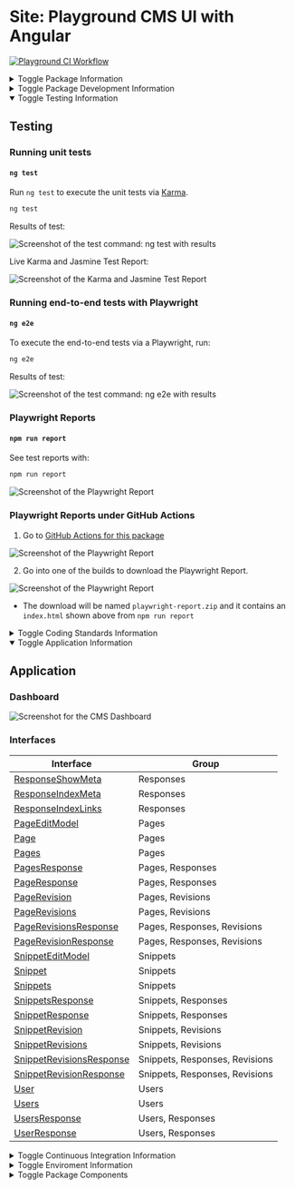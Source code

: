# Site: Playground CMS UI with Angular

[![Playground CI Workflow](https://github.com/gammamatrix/site-playground-cms-angular/actions/workflows/ci.yml/badge.svg?branch=develop)](.github/workflows/ci.yml)


<section>

<details>
<summary>Toggle Package Information</summary>

## Package Information


### Library Versions

This project was generated with [Angular CLI](https://github.com/angular/angular-cli) version 16.2.0 and Node v20.

```sh
nvm list
```

```
       v16.20.2
       v20.11.1
->     v20.15.1
```

This package was created, with the following command, to lock in v16 of Angular:

```sh
npx -p @angular/cli@16.2.0 ng new site-playground-cms-angular
```

</details>

</section>


<section>

<details>
<summary>Toggle Package Development Information</summary>

## Development

### `ng serve`

Run `ng serve` for a dev server. Navigate to `http://localhost:4200/`. The application will automatically reload if you change any of the source files.

```sh
ng serve
```

### `ng build`

Run `ng build` to build the project. The build artifacts will be stored in the `dist/` directory.

```sh
ng build
```

### `npm run watch`

Also supported:

```sh
npm run watch
```


</details>

</section>


<section>

<details open>
<summary>Toggle Testing Information</summary>

## Testing

### Running unit tests

#### `ng test`

Run `ng test` to execute the unit tests via [Karma](https://karma-runner.github.io).

```sh
ng test
```
Results of test:

<img src="resources/docs/site-playground-cms-angular-ng-test.png" alt="Screenshot of the test command: ng test with results">

Live Karma and Jasmine Test Report:

<img src="resources/docs/site-playground-cms-angular-ng-test-karma.png" alt="Screenshot of the Karma and Jasmine Test Report">

### Running end-to-end tests with Playwright

#### `ng e2e`

To execute the end-to-end tests via a Playwright, run:

```sh
ng e2e
```

Results of test:

<img src="resources/docs/site-playground-cms-angular-ng-e2e.png" alt="Screenshot of the test command: ng e2e with results">

### Playwright Reports

#### `npm run report`

See test reports with:

```sh
npm run report
```

<img src="resources/docs/site-playground-cms-angular-ng-e2e-report.png" alt="Screenshot of the Playwright Report">

### Playwright Reports under GitHub Actions

1. Go to [GitHub Actions for this package](https://github.com/gammamatrix/site-playground-cms-angular/actions)

<img src="resources/docs/site-playground-cms-angular-ci-actions.png" alt="Screenshot of the Playwright Report">

2. Go into one of the builds to download the Playwright Report.

<img src="resources/docs/site-playground-cms-angular-ci-playwright-report.png" alt="Screenshot of the Playwright Report">

- The download will be named `playwright-report.zip` and it contains an `index.html` shown above from `npm run report`

</details>

</section>

<section>

<details>
<summary>Toggle Coding Standards Information</summary>

## Coding Standards

Development is done using [VS Code](https://code.visualstudio.com/).

In order to set up [Prettier](https://prettier.io/) and [Linting with angular-eslint](https://github.com/angular-eslint/angular-eslint), these commands were ran before adding components.

Aliases have also been added to scripts section under [package.json](package.json)

```sh
npm install prettier --save-dev
```

```sh
npx prettier --write .
```

```sh
ng add @angular-eslint/schematics
```

```sh
npm install prettier-eslint eslint-config-prettier eslint-plugin-prettier --save-dev
```


## Linting and Formatting

See coding issues:

```sh
ng lint
```

Fix recommended coding issues

```sh
npm run lint:fix
```

Formatting code with prettier

```sh
npm run prettier
```

</details>

</section>

<section>

<details open>
<summary>Toggle Application Information</summary>

## Application

### Dashboard

<img src="resources/docs/site-playground-cms-angular-dashboard.png" alt="Screenshot for the CMS Dashboard">


### Interfaces

| Interface | Group |
|---------|---------|
| [ResponseShowMeta](src/app/types.ts#L1) | Responses |
| [ResponseIndexMeta](src/app/types.ts#L9) | Responses |
| [ResponseIndexLinks](src/app/types.ts#L16) | Responses |
| [PageEditModel](src/app/types.ts#L23) | Pages |
| [Page](src/app/types.ts#L99) | Pages |
| [Pages](src/app/types.ts#L199) | Pages |
| [PagesResponse](src/app/types.ts#L201) | Pages, Responses |
| [PageResponse](src/app/types.ts#L207) | Pages, Responses |
| [PageRevision](src/app/types.ts#L213) | Pages, Revisions |
| [PageRevisions](src/app/types.ts#L315) | Pages, Revisions |
| [PageRevisionsResponse](src/app/types.ts#L317) | Pages, Responses, Revisions |
| [PageRevisionResponse](src/app/types.ts#L323) | Pages, Responses, Revisions |
| [SnippetEditModel](src/app/types.ts#L328) | Snippets |
| [Snippet](src/app/types.ts#L422) | Snippets |
| [Snippets](src/app/types.ts#L517) | Snippets |
| [SnippetsResponse](src/app/types.ts#L519) | Snippets, Responses |
| [SnippetResponse](src/app/types.ts#L525) | Snippets, Responses |
| [SnippetRevision](src/app/types.ts#L530) | Snippets, Revisions |
| [SnippetRevisions](src/app/types.ts#L626) | Snippets, Revisions |
| [SnippetRevisionsResponse](src/app/types.ts#L628) | Snippets, Responses, Revisions |
| [SnippetRevisionResponse](src/app/types.ts#L634) | Snippets, Responses, Revisions |
| [User](src/app/types.ts#L639) | Users |
| [Users](src/app/types.ts#L649) | Users |
| [UsersResponse](src/app/types.ts#L651) | Users, Responses |
| [UserResponse](src/app/types.ts#L657) | Users, Responses |


</details>

</section>

<section>

<details>
<summary>Toggle Continuous Integration Information</summary>

## Continuous Integration

### Slack Integration

The [GitHub CI Workflow: ci.yml](.github/workflows/ci.yml) sends the status and results of the build to Slack:

<img src="resources/docs/site-playground-cms-angular-ci-slack-integration.png" alt="Screenshot of the Slack report for the GitHub CI Workflow">

</details>

</section>

<section>

<details>
<summary>Toggle Enviroment Information</summary>

## Enviroments

### Production

```sh
ng build
```

**NOTE:** Production requires an environment variable `API_CMS_URL` to be defined to access the CMS API.

### Demo

```sh
ng build --configuration=demo
```

### Development

```sh
ng build --configuration=development
```

See: [src/environments/environment.development.ts](src/environments/environment.development.ts)

```ts
export const environment = {
  production: false,
  apiUrl: 'http://site-playground-integration/mock/api',
};
```

</details>

</section>

<details>
<summary>Toggle Package Components</summary>

## Package Components

This package utilizes [@angular/material](https://material.angular.io/)

**NOTE:** These commands were used to build out

### Generating components

```sh
ng generate environments
```

```sh
ng generate @angular/material:navigation components/navigation
```

```sh
ng generate component components/footer
```

```sh
ng generate @angular/material:dashboard components/dashboard
```

```sh
ng generate @angular/material:table components/snippets
```

```sh
ng generate @angular/material:table components/pages
```

</details>

</section>



